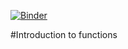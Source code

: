 [![Binder](https://mybinder.org/badge_logo.svg)](https://mybinder.org/v2/gh/tutorials-4newbies/functions/master?filepath=functions.ipynb)

#Introduction to functions


